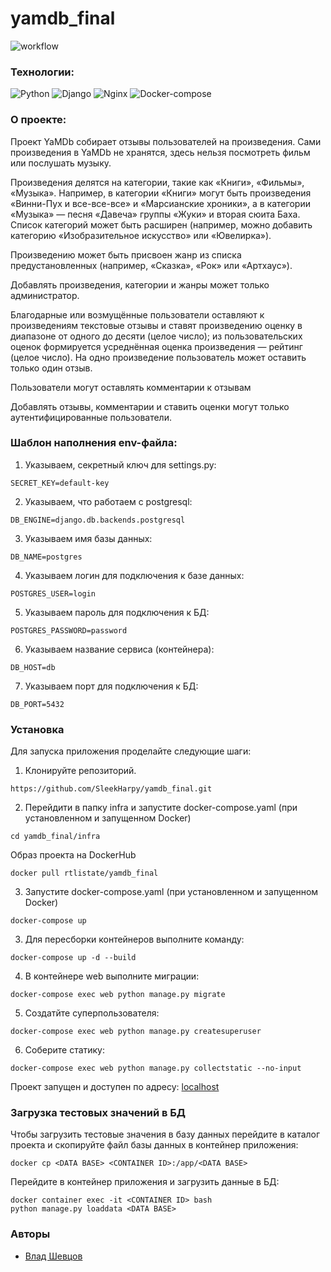 # yamdb_final
![workflow](https://github.com/SleekHarpy/yamdb_final/actions/workflows/yamdb_workflow.yml/badge.svg?branch=master&event=push)

### Технологии:
![Python](https://img.shields.io/badge/Python-3.7-green)
![Django](https://img.shields.io/badge/Django-2.2.16-green)
![Nginx](https://img.shields.io/badge/Nginx-%20-lightgrey)
![Docker-compose](https://img.shields.io/badge/Docker--compose-%20-lightgrey)

### О проекте:
Проект YaMDb собирает отзывы пользователей на произведения. Сами произведения в YaMDb не хранятся, здесь нельзя 
посмотреть фильм или послушать музыку.

Произведения делятся на категории, такие как «Книги», «Фильмы», «Музыка». Например, в категории «Книги» могут 
быть произведения «Винни-Пух и все-все-все» и «Марсианские хроники», а в категории «Музыка» — песня «Давеча» 
группы «Жуки» и вторая сюита Баха. Список категорий может быть расширен (например, можно добавить 
категорию «Изобразительное искусство» или «Ювелирка»).

Произведению может быть присвоен жанр из списка предустановленных (например, «Сказка», «Рок» или «Артхаус»). 

Добавлять произведения, категории и жанры может только администратор.

Благодарные или возмущённые пользователи оставляют к произведениям текстовые отзывы и ставят произведению оценку 
в диапазоне от одного до десяти (целое число); из пользовательских оценок формируется усреднённая оценка 
произведения — рейтинг (целое число). На одно произведение пользователь может оставить только один отзыв.

Пользователи могут оставлять комментарии к отзывам

Добавлять отзывы, комментарии и ставить оценки могут только аутентифицированные пользователи.

### Шаблон наполнения env-файла:

1. Указываем, секретный ключ для settings.py:
```
SECRET_KEY=default-key
```
2. Указываем, что работаем с postgresql:
```
DB_ENGINE=django.db.backends.postgresql
```
3. Указываем имя базы данных:
```
DB_NAME=postgres
```
4. Указываем логин для подключения к базе данных:
```
POSTGRES_USER=login
```
5. Указываем пароль для подключения к БД:
```
POSTGRES_PASSWORD=password
```
6. Указываем название сервиса (контейнера):
```
DB_HOST=db
```
7. Указываем порт для подключения к БД:
```
DB_PORT=5432
```

### Установка

Для запуска приложения проделайте следующие шаги:

1. Клонируйте репозиторий.
```
https://github.com/SleekHarpy/yamdb_final.git
```

2. Перейдити в папку infra и запустите docker-compose.yaml (при установленном и запущенном Docker)
```
cd yamdb_final/infra
```

Образ проекта на DockerHub
```
docker pull rtlistate/yamdb_final
```

3. Запустите docker-compose.yaml (при установленном и запущенном Docker)


```
docker-compose up
```
3. Для пересборки контейнеров выполните команду:
```
docker-compose up -d --build
```
4. В контейнере web выполните миграции:
```
docker-compose exec web python manage.py migrate
```
5. Создатйте суперпользователя:
```
docker-compose exec web python manage.py createsuperuser
```
6. Соберите статику:
```
docker-compose exec web python manage.py collectstatic --no-input
```
Проект запущен и доступен по адресу: [localhost](http://localhost/admin/)

### Загрузка тестовых значений в БД

Чтобы загрузить тестовые значения в базу данных перейдите в каталог проекта и скопируйте файл базы данных в контейнер приложения:
```
docker cp <DATA BASE> <CONTAINER ID>:/app/<DATA BASE>
```
Перейдите в контейнер приложения и загрузить данные в БД: 
```
docker container exec -it <CONTAINER ID> bash
python manage.py loaddata <DATA BASE>
```

### Авторы
- [Влад Шевцов](https://github.com/SleekHarpy)

